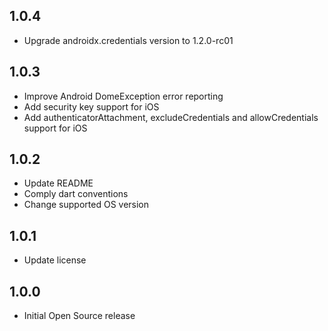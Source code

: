 ## 1.0.4

* Upgrade androidx.credentials version to 1.2.0-rc01

## 1.0.3

* Improve Android DomeException error reporting
* Add security key support for iOS
* Add authenticatorAttachment, excludeCredentials and allowCredentials support for iOS

## 1.0.2

* Update README
* Comply dart conventions
* Change supported OS version

## 1.0.1

* Update license

## 1.0.0

* Initial Open Source release

